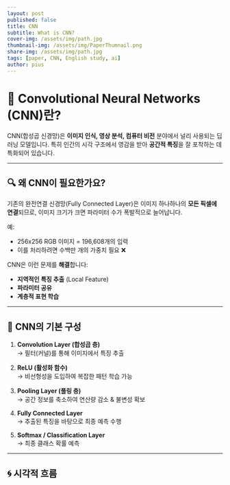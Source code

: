 ```yaml
---
layout: post
published: false
title: CNN
subtitle: What is CNN?
cover-img: /assets/img/path.jpg
thumbnail-img: /assets/img/PaperThumnail.png
share-img: /assets/img/path.jpg
tags: [paper, CNN, English study, ai]
author: pius
---
```


# 🧠 Convolutional Neural Networks (CNN)란?

CNN(합성곱 신경망)은 **이미지 인식, 영상 분석, 컴퓨터 비전** 분야에서 널리 사용되는 딥러닝 모델입니다. 특히 인간의 시각 구조에서 영감을 받아 **공간적 특징**을 잘 포착하는 데 특화되어 있습니다.

---

## 🔍 왜 CNN이 필요한가요?

기존의 완전연결 신경망(Fully Connected Layer)은 이미지 하나하나의 **모든 픽셀에 연결**되므로, 이미지 크기가 크면 파라미터 수가 폭발적으로 늘어납니다.

예:  
- 256x256 RGB 이미지 = 196,608개의 입력  
- 이를 처리하려면 수백만 개의 가중치 필요 ❌

CNN은 이런 문제를 **해결**합니다:
- **지역적인 특징 추출** (Local Feature)
- **파라미터 공유**
- **계층적 표현 학습**

---

## 🧱 CNN의 기본 구성

1. **Convolution Layer (합성곱 층)**  
   → 필터(커널)를 통해 이미지에서 특징 추출

2. **ReLU (활성화 함수)**  
   → 비선형성을 도입하여 복잡한 패턴 학습 가능

3. **Pooling Layer (풀링 층)**  
   → 공간 정보를 축소하여 연산량 감소 & 불변성 확보

4. **Fully Connected Layer**  
   → 추출된 특징을 바탕으로 최종 예측 수행

5. **Softmax / Classification Layer**  
   → 최종 클래스 확률 예측

---

## 🌀 시각적 흐름

